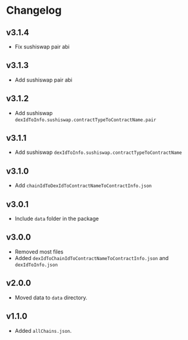 # Changelog

## v3.1.4

- Fix sushiswap pair abi

## v3.1.3

- Add sushiswap pair abi

## v3.1.2

- Add sushiswap `dexIdToInfo.sushiswap.contractTypeToContractName.pair`

## v3.1.1

- Add sushiswap `dexIdToInfo.sushiswap.contractTypeToContractName`

## v3.1.0

- Add `chainIdToDexIdToContractNameToContractInfo.json`

## v3.0.1

- Include `data` folder in the package

## v3.0.0

- Removed most files
- Added `dexIdToChainIdToContractNameToContractInfo.json` and `dexIdToInfo.json`

## v2.0.0

- Moved data to `data` directory.

## v1.1.0

- Added `allChains.json`.

